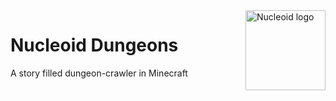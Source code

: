 <img align="right" width="128" height="auto" alt="Nucleoid logo" src="https://avatars1.githubusercontent.com/u/69248090">

# Nucleoid Dungeons
A story filled dungeon-crawler in Minecraft
